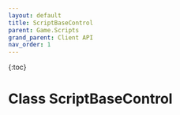 ```yaml
---
layout: default
title: ScriptBaseControl
parent: Game.Scripts
grand_parent: Client API
nav_order: 1
---
```

{:toc}

# Class ScriptBaseControl

